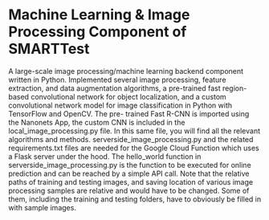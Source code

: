 # Machine Learning & Image Processing Component of SMARTTest

A large-scale image processing/machine learning backend component written in Python. Implemented several image processing,
feature extraction, and data augmentation algorithms, a pre-trained fast region-based convolutional network for object
localization, and a custom convolutional network model for image classification in Python with TensorFlow and OpenCV. The pre- trained Fast R-CNN is imported using the Nanonets App, the custom CNN is included in the local_image_processing.py file. 
In this same file, you will find all the relevant algorithms and methods. serverside_image_processing.py and the 
related requirements.txt files are needed for the Google Cloud Function which uses a Flask server under the hood. The 
hello_world function in serverside_image_processing.py is the function to be executed for online prediction and can be 
reached by a simple API call. Note that the relative paths of training and testing images, and saving location of various 
image processing samples are relative and would have to be changed. Some of them, including the training and testing folders,
have to obviously be filled in with sample images.
